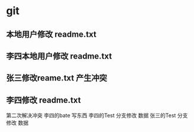 # git
## 本地用户修改 readme.txt
## 李四本地用户修改 readme.txt

## 张三修改reame.txt 产生冲突

## 李四修改     readme.txt
第二次解决冲突
李四的bate 写东西
李四的Test 分支修改 数据
张三的Test 分支修改 数据
